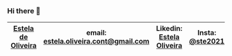 ### Hi there 👋

| [Estela de Oliveira](https://github.com/ste2021) | email: estela.oliveira.cont@gmail.com  	|  Likedin: [Estela Oliveira](https://www.linkedin.com/feed/)|Insta: [@ste2021](https://www.instagram.com/ste2021/)|
|---	|---	|---	|---	|

<!--
**ste2021/ste2021** is a ✨ _special_ ✨ repository because its `README.md` (this file) appears on your GitHub profile.

